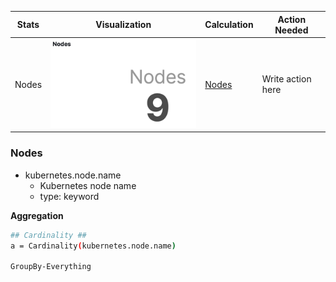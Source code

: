 Stats | Visualization | Calculation | Action Needed
--- | --- | --- | ---
Nodes | ![](.ReadMe_images/nodes.png) | [Nodes](#Nodes) | Write action here



### Nodes

- kubernetes.node.name
  - Kubernetes node name
  - type: keyword

**Aggregation**
  
```bash
## Cardinality ##
a = Cardinality(kubernetes.node.name)

GroupBy-Everything
```